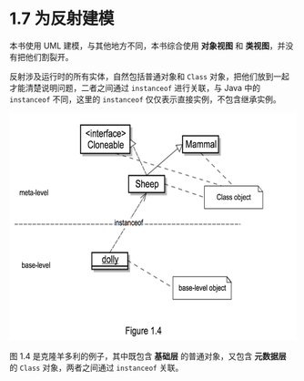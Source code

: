 # 1.7 为反射建模

本书使用 UML 建模，与其他地方不同，本书综合使用 **对象视图** 和 **类视图**，并没有把他们割裂开。

反射涉及运行时的所有实体，自然包括普通对象和 `Class` 对象，把他们放到一起才能清楚说明问题，二者之间通过 `instanceof` 进行关联，与 Java 中的 `instanceof` 不同，这里的 `instanceof` 仅仅表示直接实例，不包含继承实例。

<img src="../images/figure1.4.png" width="650" height="400">

图 1.4 是克隆羊多利的例子，其中既包含 **基础层** 的普通对象，又包含 **元数据层** 的 `Class` 对象，两者之间通过 `instanceof` 关联。